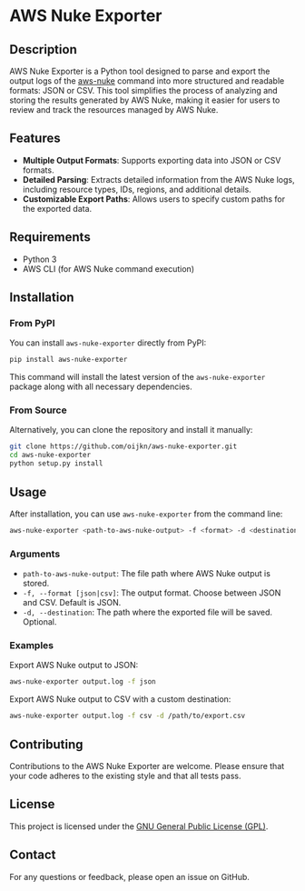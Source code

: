 # AWS Nuke Exporter

## Description
AWS Nuke Exporter is a Python tool designed to parse and export the output logs of the [aws-nuke](https://github.com/rebuy-de/aws-nuke) command into more structured and readable formats: JSON or CSV. This tool simplifies the process of analyzing and storing the results generated by AWS Nuke, making it easier for users to review and track the resources managed by AWS Nuke.

## Features
- **Multiple Output Formats**: Supports exporting data into JSON or CSV formats.
- **Detailed Parsing**: Extracts detailed information from the AWS Nuke logs, including resource types, IDs, regions, and additional details.
- **Customizable Export Paths**: Allows users to specify custom paths for the exported data.

## Requirements
- Python 3
- AWS CLI (for AWS Nuke command execution)

## Installation

### From PyPI

You can install `aws-nuke-exporter` directly from PyPI:

```bash
pip install aws-nuke-exporter
```

This command will install the latest version of the `aws-nuke-exporter` package along with all necessary dependencies.

### From Source

Alternatively, you can clone the repository and install it manually:

```bash
git clone https://github.com/oijkn/aws-nuke-exporter.git
cd aws-nuke-exporter
python setup.py install
```

## Usage

After installation, you can use `aws-nuke-exporter` from the command line:

```bash
aws-nuke-exporter <path-to-aws-nuke-output> -f <format> -d <destination-path>
```

### Arguments

- `path-to-aws-nuke-output`: The file path where AWS Nuke output is stored.
- `-f, --format [json|csv]`: The output format. Choose between JSON and CSV. Default is JSON.
- `-d, --destination`: The path where the exported file will be saved. Optional.

### Examples

Export AWS Nuke output to JSON:

```bash
aws-nuke-exporter output.log -f json
```

Export AWS Nuke output to CSV with a custom destination:

```bash
aws-nuke-exporter output.log -f csv -d /path/to/export.csv
```

## Contributing
Contributions to the AWS Nuke Exporter are welcome. Please ensure that your code adheres to the existing style and that all tests pass.

## License
This project is licensed under the [GNU General Public License (GPL)](LICENSE).

## Contact
For any questions or feedback, please open an issue on GitHub.
